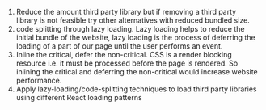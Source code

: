 1. Reduce the amount third party library but if removing a third party library is not feasible try other alternatives with reduced bundled size.
2. code splitting through lazy loading. Lazy loading helps to reduce the initial bundle of the website, lazy loading is the process of deferring the loading of a part of our page until the user performs an event.
3. Inline the critical, defer the non-critical.
	CSS is a render blocking resource i.e. it must be processed before the page is rendered. So inlining the critical and deferring the non-critical would increase website performance.
4. Apply lazy-loading/code-splitting techniques to load third party libraries using different React loading patterns
